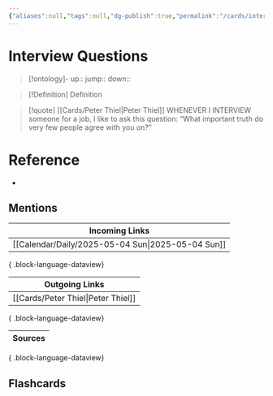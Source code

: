 ```yaml
---
{"aliases":null,"tags":null,"dg-publish":true,"permalink":"/cards/interview-questions/","dgPassFrontmatter":true}
---
```


# Interview Questions

> [!ontology]-
> up:: 
> jump:: 
> down:: 

> [!Definition] Definition

> [!quote] [[Cards/Peter Thiel\|Peter Thiel]]
>WHENEVER I INTERVIEW someone for a job, I like to ask this question: “What important truth do very few people agree with you on?” 

# Reference

- 

## Mentions

| Incoming Links                                       |
| ---------------------------------------------------- |
| [[Calendar/Daily/2025-05-04 Sun\|2025-05-04 Sun]] |

{ .block-language-dataview}

| Outgoing Links                        |
| ------------------------------------- |
| [[Cards/Peter Thiel\|Peter Thiel]] |

{ .block-language-dataview}

| Sources |
| ------- |

{ .block-language-dataview}

## Flashcards